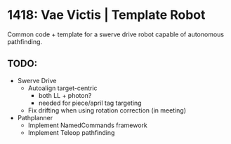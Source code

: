 # 1418: Vae Victis | Template Robot
Common code + template for a swerve drive robot capable 
of autonomous pathfinding.

## TODO:
- Swerve Drive
  - Autoalign target-centric 
    - both LL + photon?
    - needed for piece/april tag targeting
  - Fix drifting when using rotation correction (in meeting)
- Pathplanner
  - Implement NamedCommands framework
  - Implement Teleop pathfinding